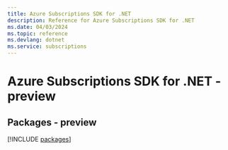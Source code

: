 ```yaml
---
title: Azure Subscriptions SDK for .NET
description: Reference for Azure Subscriptions SDK for .NET
ms.date: 04/03/2024
ms.topic: reference
ms.devlang: dotnet
ms.service: subscriptions
---
```

# Azure Subscriptions SDK for .NET - preview
## Packages - preview
[!INCLUDE [packages](subscriptions-index.md)]